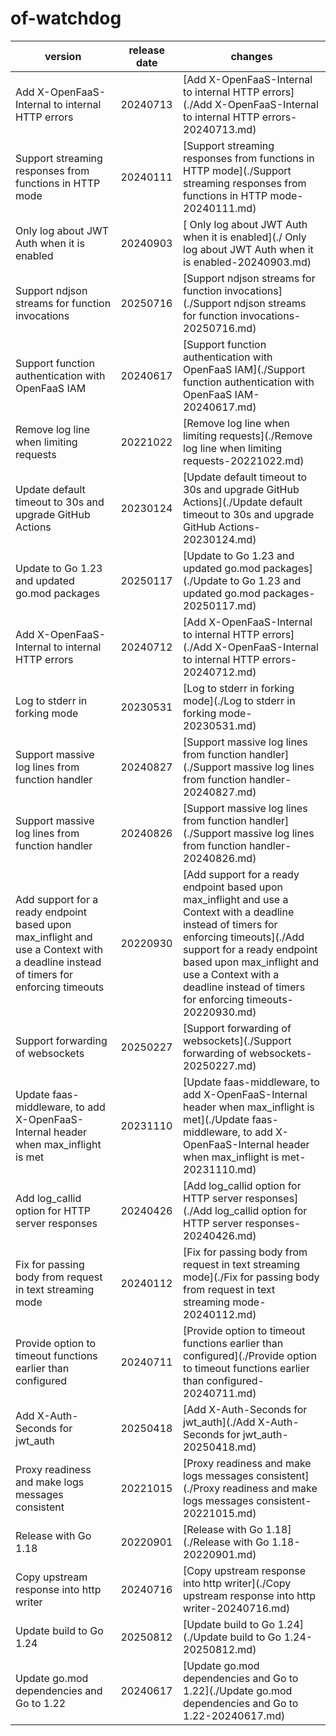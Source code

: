 # of-watchdog	


|version|release date|changes|
|---|---|---|
|Add X-OpenFaaS-Internal to internal HTTP errors|20240713|[Add X-OpenFaaS-Internal to internal HTTP errors](./Add X-OpenFaaS-Internal to internal HTTP errors-20240713.md)|
|Support streaming responses from functions in HTTP mode|20240111|[Support streaming responses from functions in HTTP mode](./Support streaming responses from functions in HTTP mode-20240111.md)|
| Only log about JWT Auth when it is enabled|20240903|[ Only log about JWT Auth when it is enabled](./ Only log about JWT Auth when it is enabled-20240903.md)|
|Support ndjson streams for function invocations|20250716|[Support ndjson streams for function invocations](./Support ndjson streams for function invocations-20250716.md)|
|Support function authentication with OpenFaaS IAM|20240617|[Support function authentication with OpenFaaS IAM](./Support function authentication with OpenFaaS IAM-20240617.md)|
|Remove log line when limiting requests|20221022|[Remove log line when limiting requests](./Remove log line when limiting requests-20221022.md)|
|Update default timeout to 30s and upgrade GitHub Actions|20230124|[Update default timeout to 30s and upgrade GitHub Actions](./Update default timeout to 30s and upgrade GitHub Actions-20230124.md)|
|Update to Go 1.23 and updated go.mod packages|20250117|[Update to Go 1.23 and updated go.mod packages](./Update to Go 1.23 and updated go.mod packages-20250117.md)|
|Add X-OpenFaaS-Internal to internal HTTP errors|20240712|[Add X-OpenFaaS-Internal to internal HTTP errors](./Add X-OpenFaaS-Internal to internal HTTP errors-20240712.md)|
|Log to stderr in forking mode|20230531|[Log to stderr in forking mode](./Log to stderr in forking mode-20230531.md)|
|Support massive log lines from function handler|20240827|[Support massive log lines from function handler](./Support massive log lines from function handler-20240827.md)|
|Support massive log lines from function handler|20240826|[Support massive log lines from function handler](./Support massive log lines from function handler-20240826.md)|
|Add support for a ready endpoint based upon max_inflight and use a Context with a deadline instead of timers for enforcing timeouts|20220930|[Add support for a ready endpoint based upon max_inflight and use a Context with a deadline instead of timers for enforcing timeouts](./Add support for a ready endpoint based upon max_inflight and use a Context with a deadline instead of timers for enforcing timeouts-20220930.md)|
|Support forwarding of websockets|20250227|[Support forwarding of websockets](./Support forwarding of websockets-20250227.md)|
|Update faas-middleware, to add X-OpenFaaS-Internal header when max_inflight is met|20231110|[Update faas-middleware, to add X-OpenFaaS-Internal header when max_inflight is met](./Update faas-middleware, to add X-OpenFaaS-Internal header when max_inflight is met-20231110.md)|
|Add log_callid option for HTTP server responses|20240426|[Add log_callid option for HTTP server responses](./Add log_callid option for HTTP server responses-20240426.md)|
|Fix for passing body from request in text streaming mode|20240112|[Fix for passing body from request in text streaming mode](./Fix for passing body from request in text streaming mode-20240112.md)|
|Provide option to timeout functions earlier than configured|20240711|[Provide option to timeout functions earlier than configured](./Provide option to timeout functions earlier than configured-20240711.md)|
|Add X-Auth-Seconds for jwt_auth|20250418|[Add X-Auth-Seconds for jwt_auth](./Add X-Auth-Seconds for jwt_auth-20250418.md)|
|Proxy readiness and make logs messages consistent|20221015|[Proxy readiness and make logs messages consistent](./Proxy readiness and make logs messages consistent-20221015.md)|
|Release with Go 1.18|20220901|[Release with Go 1.18](./Release with Go 1.18-20220901.md)|
|Copy upstream response into http writer|20240716|[Copy upstream response into http writer](./Copy upstream response into http writer-20240716.md)|
|Update build to Go 1.24|20250812|[Update build to Go 1.24](./Update build to Go 1.24-20250812.md)|
|Update go.mod dependencies and Go to 1.22|20240617|[Update go.mod dependencies and Go to 1.22](./Update go.mod dependencies and Go to 1.22-20240617.md)|
